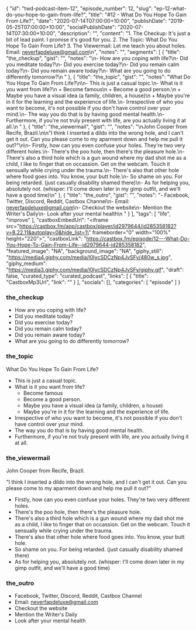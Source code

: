 {
	"id": "twd-podcast-item-12",
	"episode_number": 12,
	"slug": "ep-12-what-do-you-hope-to-gain-from-life?",
	"title": "#12 - What Do You Hope To Gain From Life?",
	"date": "2020-07-14T07:00:00+10:00",
	"publishDate": "2019-05-25T07:00:00+10:00",
	"socialPublishDate": "2020-07-14T07:30:00+10:00",
	"description": "",
	"content": "1. The Checkup: It's just a bit of lead paint. I promise it's good for you. 2. The Topic: What Do You Hope To Gain From Life? 3. The Viewermail: Let me teach you about holes. Email: neverfapdeluxe@gmail.com\n",
	"notes": "",
	"segments": [
		{
			"title": "the_checkup",
			"gist": "",
			"notes": "\n- How are you coping with life?\n- Did you meditate today?\n- Did you exercise today?\n- Did you remain calm today?\n- Did you remain aware today?\n- What are you going to do differently tomorrow?\n      "
		},
		{
			"title": "the_topic",
			"gist": "",
			"notes": "What Do You Hope To Gain From Life?\n\n- This is just a casual topic.\n- What is it you want from life?\n  + Become famous\n  + Become a good person.\n  + Maybe you have a visual idea (a family, children, a house)\n  + Maybe you're in it for the learning and the experience of life.\n- Irrespective of who you want to become, it's not possible if you don't have control over your mind.\n- The way you do that is by having good mental health.\n- Furthermore, if you're not truly present with life, are you actually living it at all.\n      "
		},
		{
			"title": "the_viewermail",
			"gist": "",
			"notes": "\nJohn Cooper from Recife, Brazil.\n\n\"I think I inserted a dildo into the wrong hole, and I can't get it out. Can you please come to my aparment down and help me pull it out?\"\n\n- Firstly, how can you even confuse your holes. They're two very different holes.\n- There's the poo hole, then there's the pleasure hole.\n- There's also a third hole which is a gun wound where my dad shot me as a child, I like to finger that on occassion. Get on the webcam. Touch it sensually while crying under the trauma.\n- There's also that other hole where food goes into. You know, your butt hole.\n- So shame on you. For being retarded. (just casually disability shamed there)\n- As for helping you, absolutely not. (whisper: I'll come down later in my gimp outfit, and we'll have a good time)\n"
		},
		{
			"title": "the_outro",
			"gist": "",
			"notes": "- Facebook, Twitter, Discord, Reddit, Castbox Channel\n- Email: neverfapdeluxe@gmail.com\n- Checkout the website\n- Mention the Writer's Daily\n- Look after your mental health\n      "
		}
	],
	"tags": [
		"life",
		"improve"
	],
	"castboxEmbedUrl": "<iframe src=\"https://castbox.fm/app/castbox/player/id2979644/id285358182?v=8.22.11&autoplay=0&hide_list=1\" frameborder=\"0\" width=\"100%\" height=\"220\"></iframe>",
	"castboxLink": "https://castbox.fm/episode/12---What-Do-You-Hope-To-Gain-From-Life--id2979644-id285358182",
	"featured_image": "NA",
	"background_image": "NA",
	"giphy_still": "https://media4.giphy.com/media/l0IycSDCzNp4JvSFy/480w_s.jpg",
	"giphy_medium": "https://media3.giphy.com/media/l0IycSDCzNp4JvSFy/giphy.gif",
	"draft": false,
	"curated_type": "curated_podcast",
	"links": [
		{
			"title": "CastboxMp3Url",
			"link": ""
		}
	],
	"socials": [],
	"categories": [
		"episode"
	]
}

### the_checkup


- How are you coping with life?
- Did you meditate today?
- Did you exercise today?
- Did you remain calm today?
- Did you remain aware today?
- What are you going to do differently tomorrow?
      
### the_topic

What Do You Hope To Gain From Life?

- This is just a casual topic.
- What is it you want from life?
  + Become famous
  + Become a good person.
  + Maybe you have a visual idea (a family, children, a house)
  + Maybe you're in it for the learning and the experience of life.
- Irrespective of who you want to become, it's not possible if you don't have control over your mind.
- The way you do that is by having good mental health.
- Furthermore, if you're not truly present with life, are you actually living it at all.
      
### the_viewermail


John Cooper from Recife, Brazil.

"I think I inserted a dildo into the wrong hole, and I can't get it out. Can you please come to my aparment down and help me pull it out?"

- Firstly, how can you even confuse your holes. They're two very different holes.
- There's the poo hole, then there's the pleasure hole.
- There's also a third hole which is a gun wound where my dad shot me as a child, I like to finger that on occassion. Get on the webcam. Touch it sensually while crying under the trauma.
- There's also that other hole where food goes into. You know, your butt hole.
- So shame on you. For being retarded. (just casually disability shamed there)
- As for helping you, absolutely not. (whisper: I'll come down later in my gimp outfit, and we'll have a good time)

### the_outro

- Facebook, Twitter, Discord, Reddit, Castbox Channel
- Email: neverfapdeluxe@gmail.com
- Checkout the website
- Mention the Writer's Daily
- Look after your mental health
      
